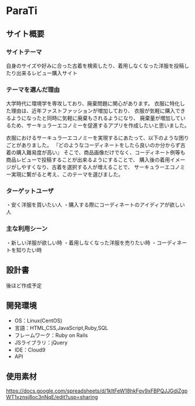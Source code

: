 # ParaTi

## サイト概要
### サイトテーマ
<!--何を『目的』とし、どのような『分類』なのかを簡潔に書く-->
自身のサイズや好みに合った古着を検索したり、着用しなくなった洋服を投稿したり出来るレビュー購入サイト

### テーマを選んだ理由
<!--なぜこのようなテーマにしたかを説明する-->
大学時代に環境学を専攻しており、廃棄問題に関心があります。
衣服に特化した理由は、近年ファストファッションが増加しており、
衣服が気軽に購入できるようになったと同時に気軽に廃棄もされるようになり、
廃棄量が増加しているため、サーキュラーエコノミーを促進するアプリを作成したいと思いました。

衣服におけるサーキュラーエコノミーを実現するにあたって、以下のような困りごとがありました。
『どのようなコーディネートをしたら良いのか分からず古着の購入難易度が高い』
そこで、商品画像だけでなく、コーディネート例等も商品レビューで投稿することが出来るようにすることで、
購入後の着用イメージがしやすくなり、古着を選択する人が増えることで、
サーキュラーエコノミー実現に繋がると考え、このテーマを選びました。


### ターゲットユーザ
<!--誰に使ってもらうかを具体的に記載する-->
・安く洋服を買いたい人
・購入する際にコーディネートのアイディアが欲しい人

### 主な利用シーン
<!--どのような時に使うのかの状況を記載すること-->
・新しい洋服が欲しい時
・着用しなくなった洋服を売りたい時
・コーディネートを知りたい時

## 設計書
<!--テーマを設定・提出する時点では不要です-->
後ほど作成予定

## 開発環境
- OS：Linux(CentOS)
- 言語：HTML,CSS,JavaScript,Ruby,SQL
- フレームワーク：Ruby on Rails
- JSライブラリ：jQuery
- IDE：Cloud9
- API

## 使用素材
https://docs.google.com/spreadsheets/d/1kItFeW18hkFgv9xFBPQJJGdiZgpWT1xznsj8oc3nNqE/edit?usp=sharing
